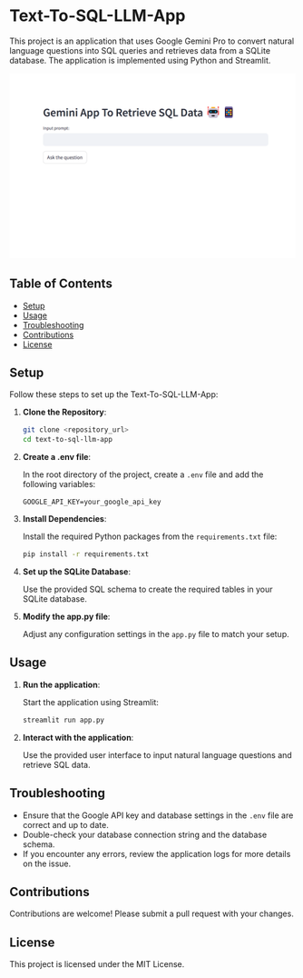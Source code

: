 # Text-To-SQL-LLM-App

This project is an application that uses Google Gemini Pro to convert natural language questions into SQL queries and retrieves data from a SQLite database. The application is implemented using Python and Streamlit.

![Text-To-SQL-LLM-App](Screenshot.png)
## Table of Contents

- [Setup](#setup)
- [Usage](#usage)
- [Troubleshooting](#troubleshooting)
- [Contributions](#contributions)
- [License](#license)

## Setup

Follow these steps to set up the Text-To-SQL-LLM-App:

1. **Clone the Repository**:

    ```bash
    git clone <repository_url>
    cd text-to-sql-llm-app
    ```

2. **Create a .env file**:

    In the root directory of the project, create a `.env` file and add the following variables:

    ```plaintext
    GOOGLE_API_KEY=your_google_api_key
    ```

3. **Install Dependencies**:

    Install the required Python packages from the `requirements.txt` file:

    ```bash
    pip install -r requirements.txt
    ```

4. **Set up the SQLite Database**:

    Use the provided SQL schema to create the required tables in your SQLite database.

5. **Modify the app.py file**:

    Adjust any configuration settings in the `app.py` file to match your setup.

## Usage

1. **Run the application**:

    Start the application using Streamlit:

    ```bash
    streamlit run app.py
    ```

2. **Interact with the application**:

    Use the provided user interface to input natural language questions and retrieve SQL data.

## Troubleshooting

- Ensure that the Google API key and database settings in the `.env` file are correct and up to date.
- Double-check your database connection string and the database schema.
- If you encounter any errors, review the application logs for more details on the issue.

## Contributions

Contributions are welcome! Please submit a pull request with your changes.

## License

This project is licensed under the MIT License.
